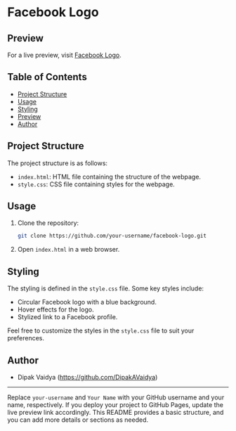 
# Facebook Logo

## Preview

For a live preview, visit [Facebook Logo](https://dipakavaidya.github.io/Logos/FacebookLogo).


## Table of Contents

- [Project Structure](#project-structure)
- [Usage](#usage)
- [Styling](#styling)
- [Preview](#preview)
- [Author](#author)

## Project Structure

The project structure is as follows:

- `index.html`: HTML file containing the structure of the webpage.
- `style.css`: CSS file containing styles for the webpage.

## Usage

1. Clone the repository:

   ```bash
   git clone https://github.com/your-username/facebook-logo.git
   ```

2. Open `index.html` in a web browser.

## Styling

The styling is defined in the `style.css` file. Some key styles include:

- Circular Facebook logo with a blue background.
- Hover effects for the logo.
- Stylized link to a Facebook profile.

Feel free to customize the styles in the `style.css` file to suit your preferences.


## Author

- Dipak Vaidya (https://github.com/DipakAVaidya)

---

Replace `your-username` and `Your Name` with your GitHub username and your name, respectively. If you deploy your project to GitHub Pages, update the live preview link accordingly. This README provides a basic structure, and you can add more details or sections as needed.
